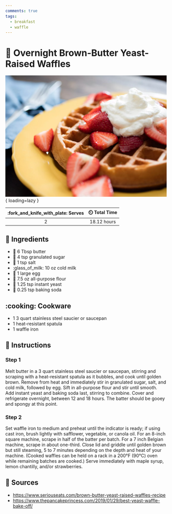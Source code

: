 ```yaml
---
comments: true
tags:
  - breakfast
  - waffle
---
```

# :waffle: Overnight Brown-Butter Yeast-Raised Waffles

![Overnight Brown-Butter Yeast-Raised Waffles][1]{ loading=lazy }

| :fork_and_knife_with_plate: Serves | :timer_clock: Total Time |
|:----------------------------------:|:-----------------------: |
| 2 | 18.12 hours |

## :salt: Ingredients

- :butter: 6 Tbsp butter
- :candy: 4 tsp granulated sugar
- :salt: 1 tsp salt
- :glass_of_milk: 10 oz cold milk
- :egg: 1 large egg
- :ear_of_rice: 7.5 oz all-purpose flour
- :microbe: 1.25 tsp instant yeast
- :cup_with_straw: 0.25 tsp baking soda

## :cooking: Cookware

- 1 3 quart stainless steel saucier or saucepan
- 1 heat-resistant spatula
- 1 waffle iron

## :pencil: Instructions

### Step 1

Melt butter in a 3 quart stainless steel saucier or saucepan, stirring and scraping with a heat-resistant spatula as it
bubbles, and cook until golden brown. Remove from heat and immediately stir in granulated sugar, salt, and cold milk,
followed by egg. Sift in all-purpose flour and stir until smooth. Add instant yeast and baking soda last, stirring to
combine. Cover and refrigerate overnight, between 12 and 18 hours. The batter should be gooey and spongy at this point.

### Step 2

Set waffle iron to medium and preheat until the indicator is ready; if using cast iron, brush lightly with safflower,
vegetable, or canola oil. For an 8-inch square machine, scrape in half of the batter per batch. For a 7 inch Belgian
machine, scrape in about one-third. Close lid and griddle until golden brown but still steaming, 5 to 7 minutes
depending on the depth and heat of your machine. (Cooked waffles can be held on a rack in a 200°F (90°C) oven while
remaining batches are cooked.) Serve immediately with maple syrup, lemon chantilly, and/or strawberries.

## :link: Sources

- <https://www.seriouseats.com/brown-butter-yeast-raised-waffles-recipe>
- <https://www.thepancakeprincess.com/2019/01/29/best-yeast-waffle-bake-off/>

[1]: <../assets/images/overnight-brown-butter-yeast-raised-waffles.png>
